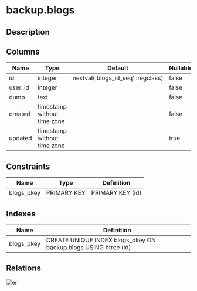 # backup.blogs

## Description

## Columns

| Name    | Type                        | Default                           | Nullable | Children                                      | Parents | Comment |
| ------- | --------------------------- | --------------------------------- | -------- | --------------------------------------------- | ------- | ------- |
| id      | integer                     | nextval('blogs_id_seq'::regclass) | false    | [backup.blog_options](backup.blog_options.md) |         |         |
| user_id | integer                     |                                   | false    |                                               |         |         |
| dump    | text                        |                                   | false    |                                               |         |         |
| created | timestamp without time zone |                                   | false    |                                               |         |         |
| updated | timestamp without time zone |                                   | true     |                                               |         |         |

## Constraints

| Name       | Type        | Definition       |
| ---------- | ----------- | ---------------- |
| blogs_pkey | PRIMARY KEY | PRIMARY KEY (id) |

## Indexes

| Name       | Definition                                                      |
| ---------- | --------------------------------------------------------------- |
| blogs_pkey | CREATE UNIQUE INDEX blogs_pkey ON backup.blogs USING btree (id) |

## Relations

![er](backup.blogs.svg)
